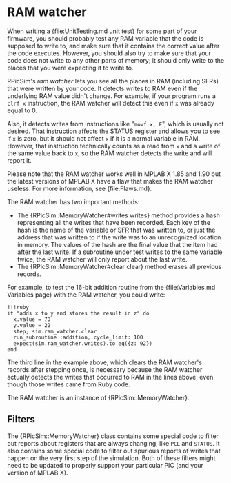RAM watcher
====

When writing a {file:UnitTesting.md unit test} for some part of your firmware, you should probably test any RAM variable that the code is supposed to write to, and make sure that it contains the correct value after the code executes.
However, you should also try to make sure that your code does not write to any other parts of memory; it should only write to the places that you were expecting it to write to.

RPicSim's _ram watcher_ lets you see all the places in RAM (including SFRs) that were written by your code.
It detects writes to RAM even if the underlying RAM value didn't change.
For example, if your program runs a `clrf x` instruction, the RAM watcher will detect this even if `x` was already equal to 0.

Also, it detects writes from instructions like "`movf x, F`", which is usually not desired.
That instruction affects the STATUS register and allows you to see if `x` is zero, but it should not affect `x` if it is a normal variable in RAM.
However, that instruction technically counts as a read from `x` and a write of the same value back to `x`, so the RAM watcher detects the write and will report it.

Please note that the RAM watcher works well in MPLAB X 1.85 and 1.90 but the latest versions of MPLAB X have a flaw that makes the RAM watcher useless.
For more information, see {file:Flaws.md}.

The RAM watcher has two important methods:

* The {RPicSim::MemoryWatcher#writes writes} method provides a hash representing all the writes that have been recorded.
  Each key of the hash is the name of the variable or SFR that was written to, or just the address that was written to if the write was to an unrecognized location in memory.
  The values of the hash are the final value that the item had after the last write.
  If a subroutine under test writes to the same variable twice, the RAM watcher will only report about the last write.
* The {RPicSim::MemoryWatcher#clear clear} method erases all previous records.

For example, to test the 16-bit addition routine from the {file:Variables.md Variables page} with the RAM watcher, you could write:

    !!!ruby
    it "adds x to y and stores the result in z" do
      x.value = 70
      y.value = 22
      step; sim.ram_watcher.clear
      run_subroutine :addition, cycle_limit: 100
      expect(sim.ram_watcher.writes).to eq({z: 92})
    end

The third line in the example above, which clears the RAM watcher's records after stepping once, is necessary because the RAM watcher actually detects the writes that occurred to RAM in the lines above, even though those writes came from Ruby code.

The RAM watcher is an instance of {RPicSim::MemoryWatcher}.

Filters
----

The  {RPicSim::MemoryWatcher} class contains some special code to filter out reports about registers that are always changing, like `PCL` and `STATUS`.
It also contains some special code to filter out spurious reports of writes that happen on the very first step of the simulation.
Both of these filters might need to be updated to properly support your particular PIC (and your version of MPLAB X).